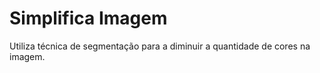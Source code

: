 <h1>Simplifica Imagem</h1>
<p>Utiliza técnica de segmentação para a diminuir a quantidade de cores na imagem.</p>
